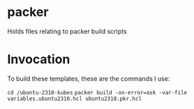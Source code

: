 # packer
Holds files relating to packer build scripts

# Invocation
To build these templates, these are the commands I use:

`cd /ubuntu-2310-kubes`
`packer build -on-error=ask -var-file variables.ubuntu2310.hcl ubuntu2310.pkr.hcl`

